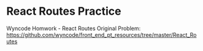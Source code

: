 # React Routes Practice
Wyncode Homwork - React Routes
Original Problem: https://github.com/wyncode/front_end_pt_resources/tree/master/React_Routes